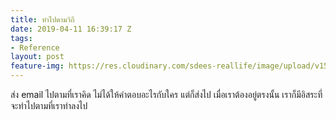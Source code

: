 ```yaml
---
title: ทำไปตามวิถี
date: 2019-04-11 16:39:17 Z
tags:
- Reference
layout: post
feature-img: https://res.cloudinary.com/sdees-reallife/image/upload/v1554873984/IMG_20190410_122509207.jpg
---
```


ส่ง email ไปตามที่เราคิด ไม่ได้ให้คำตอบอะไรกับใคร แต่ก็ส่งไป เมื่อเราต้องอยู่ตรงนั้น เราก็มีอิสระที่จะทำไปตามที่เราทำลงไป
